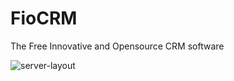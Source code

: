 # FioCRM
The Free Innovative and Opensource CRM software

![server-layout](https://user-images.githubusercontent.com/90004142/161133787-1448f0e1-4be6-4375-842a-79432d4b0f20.png)

